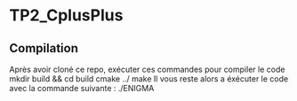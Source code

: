 # TP2_CplusPlus
## Compilation
Après avoir cloné ce repo, exécuter ces commandes pour compiler le code
mkdir build && cd build
cmake ../
make 
Il vous reste alors a éxécuter le code avec la commande suivante :
./ENIGMA 
